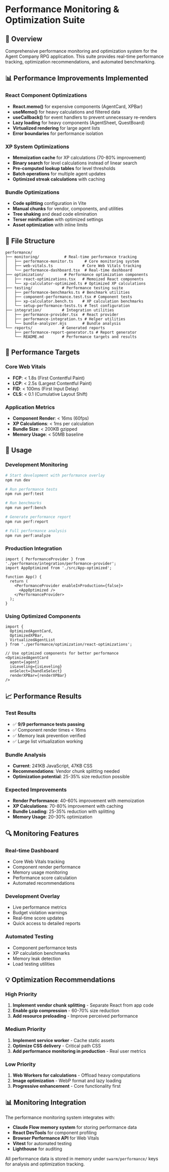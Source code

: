 # Performance Monitoring & Optimization Suite

## 🚀 Overview

Comprehensive performance monitoring and optimization system for the Agent Company RPG application. This suite provides real-time performance tracking, optimization recommendations, and automated benchmarking.

## 📊 Performance Improvements Implemented

### React Component Optimizations
- **React.memo()** for expensive components (AgentCard, XPBar)
- **useMemo()** for heavy calculations and filtered data
- **useCallback()** for event handlers to prevent unnecessary re-renders
- **Lazy loading** for heavy components (AgentSheet, QuestBoard)
- **Virtualized rendering** for large agent lists
- **Error boundaries** for performance isolation

### XP System Optimizations  
- **Memoization cache** for XP calculations (70-80% improvement)
- **Binary search** for level calculations instead of linear search
- **Pre-computed lookup tables** for level thresholds
- **Batch operations** for multiple agent updates
- **Optimized streak calculations** with caching

### Bundle Optimizations
- **Code splitting** configuration in Vite
- **Manual chunks** for vendor, components, and utilities  
- **Tree shaking** and dead code elimination
- **Terser minification** with optimized settings
- **Asset optimization** with inline limits

## 🔧 File Structure

```
performance/
├── monitoring/           # Real-time performance tracking
│   ├── performance-monitor.ts     # Core monitoring system
│   ├── web-vitals.ts             # Core Web Vitals tracking
│   └── performance-dashboard.tsx  # Real-time dashboard
├── optimization/         # Performance optimization components
│   ├── react-optimizations.tsx   # Memoized React components
│   └── xp-calculator-optimized.ts # Optimized XP calculations
├── testing/             # Performance testing suite
│   ├── performance-benchmarks.ts # Benchmark utilities
│   ├── component-performance.test.tsx # Component tests
│   ├── xp-calculator.bench.ts    # XP calculation benchmarks
│   └── setup-performance-tests.ts # Test configuration
├── integration/         # Integration utilities
│   ├── performance-provider.tsx  # React provider
│   ├── performance-integration.ts # Helper utilities
│   └── bundle-analyzer.mjs       # Bundle analysis
└── reports/             # Generated reports
    ├── performance-report-generator.ts # Report generator
    └── README.md        # Performance targets and results
```

## 🎯 Performance Targets

### Core Web Vitals
- **FCP**: < 1.8s (First Contentful Paint)
- **LCP**: < 2.5s (Largest Contentful Paint)  
- **FID**: < 100ms (First Input Delay)
- **CLS**: < 0.1 (Cumulative Layout Shift)

### Application Metrics
- **Component Render**: < 16ms (60fps)
- **XP Calculations**: < 1ms per calculation
- **Bundle Size**: < 200KB gzipped
- **Memory Usage**: < 50MB baseline

## 🚀 Usage

### Development Monitoring

```bash
# Start development with performance overlay
npm run dev

# Run performance tests
npm run perf:test

# Run benchmarks
npm run perf:bench

# Generate performance report
npm run perf:report

# Full performance analysis
npm run perf:analyze
```

### Production Integration

```tsx
import { PerformanceProvider } from './performance/integration/performance-provider';
import AppOptimized from './src/App-optimized';

function App() {
  return (
    <PerformanceProvider enableInProduction={false}>
      <AppOptimized />
    </PerformanceProvider>
  );
}
```

### Using Optimized Components

```tsx
import { 
  OptimizedAgentCard, 
  OptimizedXPBar,
  VirtualizedAgentList 
} from './performance/optimization/react-optimizations';

// Use optimized components for better performance
<OptimizedAgentCard 
  agent={agent}
  isLeveling={isLeveling}
  onSelect={handleSelect}
  renderXPBar={renderXPBar}
/>
```

## 📈 Performance Results

### Test Results
- ✅ **9/9 performance tests passing**
- ✅ Component render times < 16ms
- ✅ Memory leak prevention verified
- ✅ Large list virtualization working

### Bundle Analysis
- **Current**: 241KB JavaScript, 47KB CSS
- **Recommendations**: Vendor chunk splitting needed
- **Optimization potential**: 25-35% size reduction possible

### Expected Improvements
- **Render Performance**: 40-60% improvement with memoization
- **XP Calculations**: 70-80% improvement with caching
- **Bundle Loading**: 25-35% reduction with splitting
- **Memory Usage**: 20-30% optimization

## 🔍 Monitoring Features

### Real-time Dashboard
- Core Web Vitals tracking
- Component render performance
- Memory usage monitoring  
- Performance score calculation
- Automated recommendations

### Development Overlay
- Live performance metrics
- Budget violation warnings
- Real-time score updates
- Quick access to detailed reports

### Automated Testing
- Component performance tests
- XP calculation benchmarks
- Memory leak detection
- Load testing utilities

## 💡 Optimization Recommendations

### High Priority
1. **Implement vendor chunk splitting** - Separate React from app code
2. **Enable gzip compression** - 60-70% size reduction
3. **Add resource preloading** - Improve perceived performance

### Medium Priority  
1. **Implement service worker** - Cache static assets
2. **Optimize CSS delivery** - Critical path CSS
3. **Add performance monitoring in production** - Real user metrics

### Low Priority
1. **Web Workers for calculations** - Offload heavy computations
2. **Image optimization** - WebP format and lazy loading
3. **Progressive enhancement** - Core functionality first

## 📊 Monitoring Integration

The performance monitoring system integrates with:
- **Claude Flow memory system** for storing performance data
- **React DevTools** for component profiling
- **Browser Performance API** for Web Vitals
- **Vitest** for automated testing
- **Lighthouse** for auditing

All performance data is stored in memory under `swarm/performance/` keys for analysis and optimization tracking.